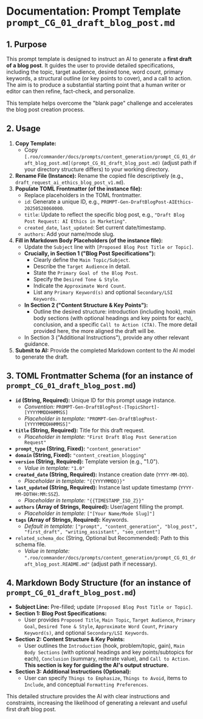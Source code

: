 # Documentation: Prompt Template `prompt_CG_01_draft_blog_post.md`

## 1. Purpose

This prompt template is designed to instruct an AI to generate a **first draft of a blog post**. It guides the user to provide detailed specifications, including the topic, target audience, desired tone, word count, primary keywords, a structural outline (or key points to cover), and a call to action. The aim is to produce a substantial starting point that a human writer or editor can then refine, fact-check, and personalize.

This template helps overcome the "blank page" challenge and accelerates the blog post creation process.

## 2. Usage

1.  **Copy Template:**
    *   Copy `[.roo/commander/docs/prompts/content_generation/prompt_CG_01_draft_blog_post.md](prompt_CG_01_draft_blog_post.md)` (adjust path if your directory structure differs) to your working directory.
2.  **Rename File (Instance):** Rename the copied file descriptively (e.g., `draft_request_ai_ethics_blog_post_v1.md`).
3.  **Populate TOML Frontmatter (of the instance file):**
    *   Replace placeholders in the TOML frontmatter.
    *   `id`: Generate a unique ID, e.g., `PROMPT-Gen-DraftBlogPost-AIEthics-20250528060000`.
    *   `title`: Update to reflect the specific blog post, e.g., `"Draft Blog Post Request: AI Ethics in Marketing"`.
    *   `created_date`, `last_updated`: Set current date/timestamp.
    *   `authors`: Add your name/mode slug.
4.  **Fill in Markdown Body Placeholders (of the instance file):**
    *   Update the `Subject` line with `[Proposed Blog Post Title or Topic]`.
    *   **Crucially, in Section 1 ("Blog Post Specifications"):**
        *   Clearly define the `Main Topic/Subject`.
        *   Describe the `Target Audience` in detail.
        *   State the `Primary Goal of the Blog Post`.
        *   Specify the `Desired Tone & Style`.
        *   Indicate the `Approximate Word Count`.
        *   List any `Primary Keyword(s)` and optional `Secondary/LSI Keywords`.
    *   **In Section 2 ("Content Structure & Key Points"):**
        *   Outline the desired structure: introduction (including hook), main body sections (with optional headings and key points for each), conclusion, and a specific `Call to Action (CTA)`. The more detail provided here, the more aligned the draft will be.
    *   In Section 3 ("Additional Instructions"), provide any other relevant guidance.
5.  **Submit to AI:** Provide the completed Markdown content to the AI model to generate the draft.

## 3. TOML Frontmatter Schema (for an instance of `prompt_CG_01_draft_blog_post.md`)

*   **`id` (String, Required):** Unique ID for this prompt usage instance.
    *   *Convention:* `PROMPT-Gen-DraftBlogPost-[TopicShort]-[YYYYMMDDHHMMSS]`
    *   *Placeholder in template:* `"PROMPT-Gen-DraftBlogPost-[YYYYMMDDHHMMSS]"`
*   **`title` (String, Required):** Title for this draft request.
    *   *Placeholder in template:* `"First Draft Blog Post Generation Request"`
*   **`prompt_type` (String, Fixed):** `"content_generation"`
*   **`domain` (String, Fixed):** `"content_creation_blogging"`
*   **`version` (String, Required):** Template version (e.g., "1.0").
    *   *Value in template:* `"1.0"`
*   **`created_date` (String, Required):** Instance creation date (`YYYY-MM-DD`).
    *   *Placeholder in template:* `"{{YYYYMMDD}}"`
*   **`last_updated` (String, Required):** Instance last update timestamp (`YYYY-MM-DDTHH:MM:SSZ`).
    *   *Placeholder in template:* `"{{TIMESTAMP_ISO_Z}}"`
*   **`authors` (Array of Strings, Required):** User/agent filling the prompt.
    *   *Placeholder in template:* `["[Your Name/Mode Slug]"]`
*   **`tags` (Array of Strings, Required):** Keywords.
    *   *Default in template:* `["prompt", "content_generation", "blog_post", "first_draft", "writing_assistant", "seo_content"]`
*   `related_schema_doc` (String, Optional but Recommended): Path to this schema file.
    *   *Value in template:* `".roo/commander/docs/prompts/content_generation/prompt_CG_01_draft_blog_post.README.md"` (adjust path if necessary).

## 4. Markdown Body Structure (for an instance of `prompt_CG_01_draft_blog_post.md`)

*   **Subject Line:** Pre-filled; update `[Proposed Blog Post Title or Topic]`.
*   **Section 1: Blog Post Specifications:**
    *   User provides `Proposed Title`, `Main Topic`, `Target Audience`, `Primary Goal`, `Desired Tone & Style`, `Approximate Word Count`, `Primary Keyword(s)`, and optional `Secondary/LSI Keywords`.
*   **Section 2: Content Structure & Key Points:**
    *   User outlines the `Introduction` (hook, problem/topic, gain), `Main Body Sections` (with optional headings and key points/subtopics for each), `Conclusion` (summary, reiterate value), and `Call to Action`. **This section is key for guiding the AI's output structure.**
*   **Section 3: Additional Instructions (Optional):**
    *   User can specify `Things to Emphasize`, `Things to Avoid`, items to `Include`, and conceptual `Formatting Preferences`.

This detailed structure provides the AI with clear instructions and constraints, increasing the likelihood of generating a relevant and useful first draft blog post.